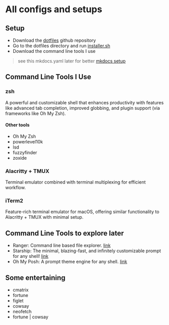 # All configs and setups


## Setup

- Download the [dotfiles](https://github.com/abhishekghoshh/dotfiles) github repository
- Go to the dotfiles directory and run [installer.sh](https://github.com/abhishekghoshh/dotfiles/blob/master/installer.sh)
- Download the command line tools I use

> see this mkdocs.yaml later for better [mkdocs setup](https://github.com/kubernetes-sigs/gateway-api/blob/main/mkdocs.yml)

## Command Line Tools I Use

### zsh
A powerful and customizable shell that enhances productivity with features like advanced tab completion, improved globbing, and plugin support (via frameworks like Oh My Zsh).

#### Other tools
- Oh My Zsh
- powerlevel10k
- lsd
- fuzzyfinder
- zoxide

### Alacritty + TMUX
Terminal emulator combined with terminal multiplexing for efficient workflow.

### iTerm2
Feature-rich terminal emulator for macOS, offering similar functionality to Alacritty + TMUX with minimal setup.



## Command Line Tools to explore later

- Ranger: Command line based file explorer. [link](https://github.com/ranger/ranger)
- Starship: The minimal, blazing-fast, and infinitely customizable prompt for any shell! [link](https://starship.rs/guide/)
- Oh My Posh: A prompt theme engine for any shell. [link](https://ohmyposh.dev/)


## Some entertaining

- cmatrix
- fortune
- figlet
- cowsay
- neofetch
- fortune | cowsay




